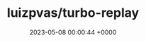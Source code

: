 ---
title: "luizpvas/turbo-replay"
link: "https://github.com/luizpvas/turbo-replay"
date: "2023-05-08 00:00:44 +0000"
description: "Never miss a single websocket event again."
category: "github"
---